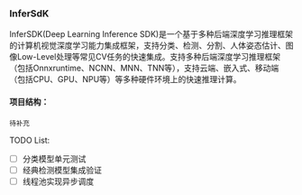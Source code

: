 ### InferSdK
InferSDK(Deep Learning Inference SDK)是一个基于多种后端深度学习推理框架的计算机视觉深度学习能力集成框架，支持分类、检测、分割、人体姿态估计、图像Low-Level处理等常见CV任务的快速集成。支持多种后端深度学习推理框架（包括Onnxruntime、NCNN、MNN、TNN等），支持云端、嵌入式、移动端（包括CPU、GPU、NPU等）等多种硬件环境上的快速推理计算。

#### 项目结构：
```
待补充
```

TODO List:  
- [ ] 分类模型单元测试
- [ ] 经典检测模型集成验证
- [ ] 线程池实现异步调度